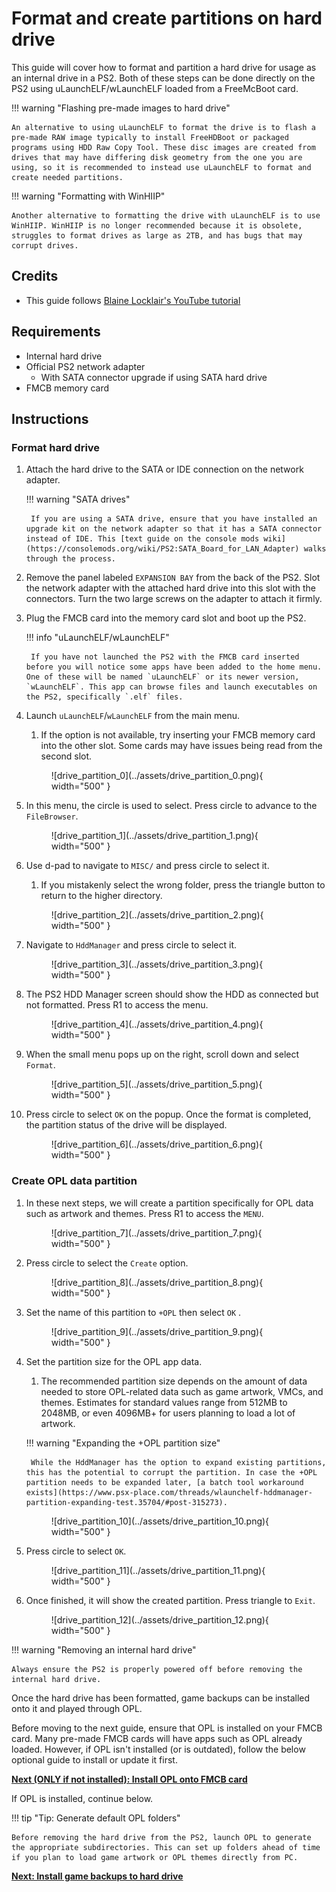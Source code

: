 # Format and create partitions on hard drive

This guide will cover how to format and partition a hard drive for usage as an internal drive in a PS2. Both of these steps can be done directly on the PS2 using uLaunchELF/wLaunchELF loaded from a FreeMcBoot card.

!!! warning "Flashing pre-made images to hard drive"

    An alternative to using uLaunchELF to format the drive is to flash a pre-made RAW image typically to install FreeHDBoot or packaged programs using HDD Raw Copy Tool. These disc images are created from drives that may have differing disk geometry from the one you are using, so it is recommended to instead use uLaunchELF to format and create needed partitions.

!!! warning "Formatting with WinHIIP"

    Another alternative to formatting the drive with uLaunchELF is to use WinHIIP. WinHIIP is no longer recommended because it is obsolete, struggles to format drives as large as 2TB, and has bugs that may corrupt drives.

## Credits

- This guide follows [Blaine Locklair's YouTube tutorial](https://www.youtube.com/watch?v=C02j3wTuJag)

## Requirements

* Internal hard drive
* Official PS2 network adapter
    * With SATA connector upgrade if using SATA hard drive
* FMCB memory card

## Instructions

### Format hard drive

1. Attach the hard drive to the SATA or IDE connection on the network adapter.

    !!! warning "SATA drives"

        If you are using a SATA drive, ensure that you have installed an upgrade kit on the network adapter so that it has a SATA connector instead of IDE. This [text guide on the console mods wiki](https://consolemods.org/wiki/PS2:SATA_Board_for_LAN_Adapter) walks through the process.

1. Remove the panel labeled `EXPANSION BAY` from the back of the PS2. Slot the network adapter with the attached hard drive into this slot with the connectors. Turn the two large screws on the adapter to attach it firmly.

1. Plug the FMCB card into the memory card slot and boot up the PS2.

    !!! info "uLaunchELF/wLaunchELF"

        If you have not launched the PS2 with the FMCB card inserted before you will notice some apps have been added to the home menu. One of these will be named `uLaunchELF` or its newer version, `wLaunchELF`. This app can browse files and launch executables on the PS2, specifically `.elf` files.

1. Launch `uLaunchELF`/`wLaunchELF` from the main menu.

    1. If the option is not available, try inserting your FMCB memory card into the other slot. Some cards may have issues being read from the second slot.

    <figure markdown="span">
      ![drive_partition_0](../assets/drive_partition_0.png){ width="500" }
    </figure>

1. In this menu, the circle is used to select. Press circle to advance to the `FileBrowser`.

    <figure markdown="span">
      ![drive_partition_1](../assets/drive_partition_1.png){ width="500" }
    </figure>

1. Use d-pad to navigate to `MISC/` and press circle to select it.

    1. If you mistakenly select the wrong folder, press the triangle button to return to the higher directory.

    <figure markdown="span">
      ![drive_partition_2](../assets/drive_partition_2.png){ width="500" }
    </figure>

1. Navigate to `HddManager` and press circle to select it.

    <figure markdown="span">
      ![drive_partition_3](../assets/drive_partition_3.png){ width="500" }
    </figure>

1. The PS2 HDD Manager screen should show the HDD as connected but not formatted. Press R1 to access the menu.

    <figure markdown="span">
      ![drive_partition_4](../assets/drive_partition_4.png){ width="500" }
    </figure>

1. When the small menu pops up on the right, scroll down and select `Format`.

    <figure markdown="span">
      ![drive_partition_5](../assets/drive_partition_5.png){ width="500" }
    </figure>

1. Press circle to select `OK` on the popup. Once the format is completed, the partition status of the drive will be displayed.

    <figure markdown="span">
      ![drive_partition_6](../assets/drive_partition_6.png){ width="500" }
    </figure>

### Create OPL data partition

1. In these next steps, we will create a partition specifically for OPL data such as artwork and themes. Press R1 to access the `MENU`.

    <figure markdown="span">
      ![drive_partition_7](../assets/drive_partition_7.png){ width="500" }
    </figure>

1. Press circle to select the `Create` option.

    <figure markdown="span">
      ![drive_partition_8](../assets/drive_partition_8.png){ width="500" }
    </figure>

1. Set the name of this partition to `+OPL` then select `OK` .

    <figure markdown="span">
      ![drive_partition_9](../assets/drive_partition_9.png){ width="500" }
    </figure>

1. Set the partition size for the OPL app data.

    1. The recommended partition size depends on the amount of data needed to store OPL-related data such as game artwork, VMCs, and themes. Estimates for standard values range from 512MB to 2048MB, or even 4096MB+ for users planning to load a lot of artwork.

    !!! warning "Expanding the +OPL partition size"

        While the HddManager has the option to expand existing partitions, this has the potential to corrupt the partition. In case the +OPL partition needs to be expanded later, [a batch tool workaround exists](https://www.psx-place.com/threads/wlaunchelf-hddmanager-partition-expanding-test.35704/#post-315273).

    <figure markdown="span">
      ![drive_partition_10](../assets/drive_partition_10.png){ width="500" }
    </figure>

1. Press circle to select `OK`.

    <figure markdown="span">
      ![drive_partition_11](../assets/drive_partition_11.png){ width="500" }
    </figure>

1. Once finished, it will show the created partition. Press triangle to `Exit`.

    <figure markdown="span">
      ![drive_partition_12](../assets/drive_partition_12.png){ width="500" }
    </figure>

!!! warning "Removing an internal hard drive"

    Always ensure the PS2 is properly powered off before removing the internal hard drive.

Once the hard drive has been formatted, game backups can be installed onto it and played through OPL.

Before moving to the next guide, ensure that OPL is installed on your FMCB card. Many pre-made FMCB cards will have apps such as OPL already loaded. However, if OPL isn't installed (or is outdated), follow the below optional guide to install or update it first.

[**Next (ONLY if not installed): Install OPL onto FMCB card**](../install-OPL/) 

If OPL is installed, continue below.

!!! tip "Tip: Generate default OPL folders"

    Before removing the hard drive from the PS2, launch OPL to generate the appropriate subdirectories. This can set up folders ahead of time if you plan to load game artwork or OPL themes directly from PC.

[**Next: Install game backups to hard drive**](../hdl-batch-installer/)